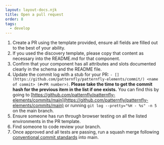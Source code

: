 ```yaml
---
layout: layout-docs.njk
title: Open a pull request
order: 8
tags:
  - develop
---
```


1. Create a PR using the template provided, ensure all fields are filled out to the best of your ability.
2. If you used the discovery template, please copy that content as necessary into the README.md for that component.
3. Confirm that your component has all attributes and slots documented clearly in the schema and the README file.
4. Update the commit log with a stub for your PR:
  `- [](https://github.com/patternfly/patternfly-elements/commit/) <name of commit> (#<PR number>)`.
  **Please take the time to get the commit hash for the previous item in the list if one exists.**
  You can find this by going to
  [https://github.com/patternfly/patternfly-elements/commits/main](https://github.com/patternfly/patternfly-elements/commits/main)
  or running `git log --pretty="%H - %s" -n 5` on the main branch.
5. Ensure someone has run through browser testing on all the listed environments in the PR template.
6. Find someone to code review your branch.
7. Once approved and all tests are passing, run a squash merge following [conventional commit standards](https://www.conventionalcommits.org) into main.
